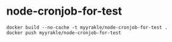 # node-cronjob-for-test

```
docker build --no-cache -t myyrakle/node-cronjob-for-test .
docker push myyrakle/node-cronjob-for-test
```
